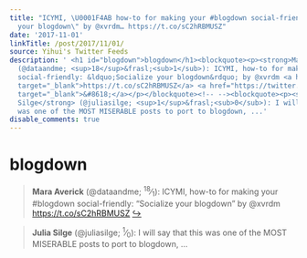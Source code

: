 ```yaml
---
title: "ICYMI, \U0001F4AB how-to for making your #blogdown social-friendly: \"Socialize
  your blogdown\" by @xvrdm… https://t.co/sC2hRBMUSZ"
date: '2017-11-01'
linkTitle: /post/2017/11/01/
source: Yihui's Twitter Feeds
description: ' <h1 id="blogdown">blogdown</h1><blockquote><p><strong>Mara Averick</strong>
  (@dataandme; <sup>18</sup>&frasl;<sub>1</sub>): ICYMI, how-to for making your #blogdown
  social-friendly: &ldquo;Socialize your blogdown&rdquo; by @xvrdm <a href="https://t.co/sC2hRBMUSZ"
  target="_blank">https://t.co/sC2hRBMUSZ</a> <a href="https://twitter.com/xieyihui/status/925407588971315200"
  target="_blank">&#8618;</a></p></blockquote><!-- --><blockquote><p><strong>Julia
  Silge</strong> (@juliasilge; <sup>1</sup>&frasl;<sub>0</sub>): I will say that this
  was one of the MOST MISERABLE posts to port to blogdown, ...'
disable_comments: true
---
```

 <h1 id="blogdown">blogdown</h1><blockquote><p><strong>Mara Averick</strong> (@dataandme; <sup>18</sup>&frasl;<sub>1</sub>): ICYMI, how-to for making your #blogdown social-friendly: &ldquo;Socialize your blogdown&rdquo; by @xvrdm <a href="https://t.co/sC2hRBMUSZ" target="_blank">https://t.co/sC2hRBMUSZ</a> <a href="https://twitter.com/xieyihui/status/925407588971315200" target="_blank">&#8618;</a></p></blockquote><!-- --><blockquote><p><strong>Julia Silge</strong> (@juliasilge; <sup>1</sup>&frasl;<sub>0</sub>): I will say that this was one of the MOST MISERABLE posts to port to blogdown, ...